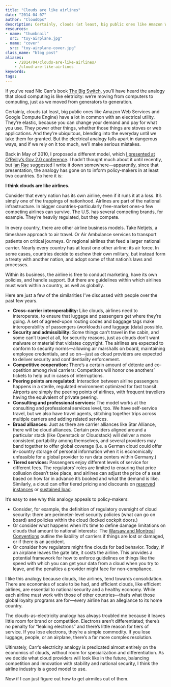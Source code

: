 ```yaml
---
title: "Clouds are like airlines"
date: "2014-04-07"
author: "CloudOps"
description: Certainly, clouds (at least, big public ones like Amazon Web Services and Google Compute Engine) have a lot in common with an electrical utility. 
resources:
- name: "thumbnail"
  src: "toy-airplane.jpg"
- name: "cover"
  src: "toy-airplane-cover.jpg"
class_name: "blog post"
aliases:
    - /2014/04/clouds-are-like-airlines/
    - /cloud-are-like-airlines
keywords:
tags:
---
```


<p>If you’ve read Nic Carr’s book <a href="http://www.nicholascarr.com/?page_id=21" target="_blank">The Big Switch</a>, you’ll have heard the analogy that cloud computing is like eletricity: we’re moving from computers to computing, just as we moved from generators to generation.</p><p>Certainly, clouds (at least, big public ones like Amazon Web Services and Google Compute Engine) have a lot in common with an electrical utility. They’re elastic, because you can change your demand and pay for what you use. They power other things, whether those things are stoves or web applications. And they’re ubiquitous, blending into the everyday until we take them for granted. But the electrical analogy falls apart in dangerous ways, and if we rely on it too much, we’ll make serious mistakes.</p><p>Back in May of 2010, I proposed a different model, which <a href="http://www.ctovision.com/2010/05/live-from-the-gov-2-0-expo-cloud-101-with-alistair-croll/" target="_blank">I presented at O’Reilly’s Gov 2.0 conference</a>. I hadn’t thought much about it until recently, but <a href="http://www.twitter.com/ianrae" target="_blank">Ian Rae</a> suggested I write it down somewhere—apparently, since that presentation, the analogy has gone on to inform policy-makers in at least two countries. So here it is:</p><p style="text-align: center;"></p><p><strong>I think clouds are like airlines.</strong></p><p>Consider that every nation has its own airline, even if it runs it at a loss. It’s simply one of the trappings of nationhood. Airlines are part of the national infrastructure. In bigger countries–particularly free-market ones–a few competing airlines can survive. The U.S. has several competing brands, for example. They’re heavily regulated, but they compete.</p><p><span style="line-height: 1.5em;">In every country, there are other airline business models. Take Netjets, a timeshare approach to air travel. Or Air Ambulance services to transport patients on critical journeys. Or regional airlines that feed a larger national carrier.&nbsp;</span>Nearly every country has at least one other airline: its air force. In some cases, countries decide to eschew their own military, but instead form a treaty with another nation, and adopt some of that nation’s laws and processes.</p><p>Within its business, the airline is free to conduct marketing, have its own policies, and handle support. But there are guidelines within which airlines must work within a country, as well as globally.</p><p>Here are just a few of the similarities I’ve discussed with people over the past few years.</p><ul><li><strong>Cross-carrier interoperability:&nbsp;</strong>Like clouds, airlines need to interoperate, to ensure that luggage and passengers get where they’re going.&nbsp;A set of agreed-upon routing codes and baggage tags make interoperability of passengers (workloads) and luggage (data) possible.</li><li><strong>Security and admissibility:</strong>&nbsp;Some things can’t travel in the cabin, and some can’t travel at all, for security reasons, just as clouds don’t want malware or material that violates copyright. The airlines are expected to conform to security norms—allowing air marshalls on board, maintaining employee credentials, and so on—just as cloud providers are expected to deliver security and confidentiality enforcement.</li><li><strong>Competitive cooperation:&nbsp;</strong>There’s a certain amount of détente and co-opetition among rival carriers: Competitors will honor one anothers’ tickets to help out in cases of interruptions.</li><li><strong>Peering points are regulated:</strong> Interaction between airline passengers happens in a sterile, regulated environment optimized for fast transit. Airports are simply the peering points of airlines, with frequent travellers having the equivalent of private peering.</li><li><strong>Consulting and professional services:</strong> The model works at the consulting and professional services level, too. We have self-service travel, but we also have travel agents, stitching together trips across multiple carriers and adding related services.</li><li><strong>Broad alliances:</strong> Just as there are carrier alliances like Star Alliance, there will be cloud alliances. Certain providers aligned around a particular stack (like Openstack or Cloudstack) will deliver a more consistent portability among themselves, and several providers may band together to offer global coverage (i.e. a German cloud could offer in-country storage of personal information when it is economically unfeasible for a global provider to run data centers within Germany.)</li><li><strong>Tiered services:</strong> Passengers enjoy different levels of service for different fees. The regulators’ roles are limited to ensuring that price collusion doesn’t take place, and airlines can adjust the price of a seat based on how far in advance it’s booked and what the demand is like. Similarly, a cloud&nbsp;can offer tiered pricing and discounts on <a href="http://aws.amazon.com/ec2/purchasing-options/reserved-instances/" target="_blank">reserved instances</a> or <a href="http://googlecloudplatform.blogspot.ca/2014/04/introducing-sustained-use-discounts.html" target="_blank">sustained load</a>.</li></ul><p>It’s easy to see why this analogy appeals to policy-makers:</p><ul><li>Consider, for example, the definition of regulatory oversight of cloud security: there are perimeter-level security policies (what can go on board) and policies within the cloud (locked cockpit doors.)</li><li>Or consider what happens when it’s time to define damage limitations on clouds that amount to national interests:&nbsp;&nbsp;The&nbsp;<a href="http://www.rumberger.com/?t=11&amp;la=2128&amp;format=xml" target="_blank">Warsaw and Montreal Conventions</a>&nbsp;outline the liability of carriers if things are lost or damaged, or if there is an accident.</li><li>Or consider how regulators might fine clouds for bad behavior. Today, if an airplane leaves the gate late, it costs the airline. This provides a potential framework for how to enforce guidelines on things like the speed with which you can get your data from a cloud when you try to leave, and the penalties a provider might face for non-compliance.</li></ul><p>I like this analogy because clouds, like airlines, tend towards consolidation. There are economies of scale to be had, and efficient clouds, like efficient airlines, are essential to national security and a healthy economy. While each airline must work with those of other countries—that’s what those global loyalty programs are for—every airline has an allegiance to its home country.</p><p>The clouds-as-electricity analogy has always troubled me because it leaves little room for brand or competition. Electrons aren’t differentiated; there’s no penalty for “leaking electrons” and there’s little reason for tiers of service. If you lose electrons, they’re a simple commodity. If you lose luggage, people, or an airplane, there’s a far more complex resolution.</p><p>Ultimately, Carr’s electricity analogy is predicated almost entirely on the economics of clouds, without room for specialization and differentiation.&nbsp;As we decide what cloud providers will look like in the future, balancing competition and innovation with stability and national security, I think the airline industry is a good model to use.</p><p>Now if I can just figure out how to get airmiles out of them.</p>